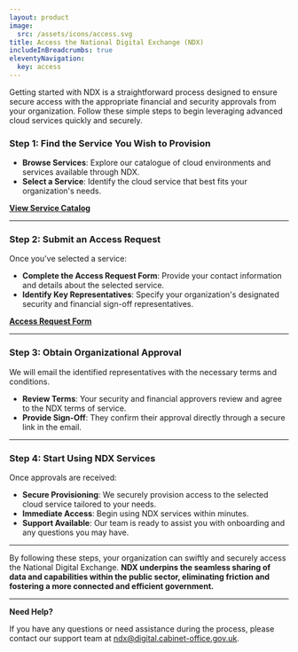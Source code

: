 ```yaml
---
layout: product
image:
  src: /assets/icons/access.svg
title: Access the National Digital Exchange (NDX)
includeInBreadcrumbs: true
eleventyNavigation:
  key: access
---
```


Getting started with NDX is a straightforward process designed to ensure secure access with the appropriate financial and security approvals from your organization. Follow these simple steps to begin leveraging advanced cloud services quickly and securely.

### **Step 1: Find the Service You Wish to Provision**

- **Browse Services**: Explore our catalogue of cloud environments and services available through NDX.
- **Select a Service**: Identify the cloud service that best fits your organization's needs.

[**View Service Catalog**](/catalogue)

---

### **Step 2: Submit an Access Request**

Once you've selected a service:

- **Complete the Access Request Form**: Provide your contact information and details about the selected service.
- **Identify Key Representatives**: Specify your organization's designated security and financial sign-off representatives.

[**Access Request Form**](/access/aws-connect)

---

### **Step 3: Obtain Organizational Approval**

We will email the identified representatives with the necessary terms and conditions.

- **Review Terms**: Your security and financial approvers review and agree to the NDX terms of service.
- **Provide Sign-Off**: They confirm their approval directly through a secure link in the email.

---

### **Step 4: Start Using NDX Services**

Once approvals are received:

- **Secure Provisioning**: We securely provision access to the selected cloud service tailored to your needs.
- **Immediate Access**: Begin using NDX services within minutes.
- **Support Available**: Our team is ready to assist you with onboarding and any questions you may have.

---

By following these steps, your organization can swiftly and securely access the National Digital Exchange. **NDX underpins the seamless sharing of data and capabilities within the public sector, eliminating friction and fostering a more connected and efficient government.**

---

**Need Help?**

If you have any questions or need assistance during the process, please contact our support team at [ndx@digital.cabinet-office.gov.uk](mailto:ndx@digital.cabinet-office.gov.uk).
